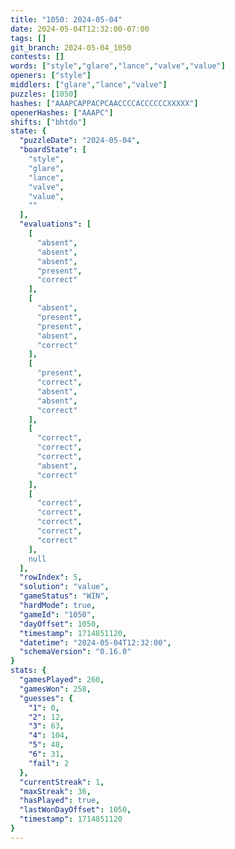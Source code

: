 ```yaml
---
title: "1050: 2024-05-04"
date: 2024-05-04T12:32:00-07:00
tags: []
git_branch: 2024-05-04_1050
contests: []
words: ["style","glare","lance","valve","value"]
openers: ["style"]
middlers: ["glare","lance","valve"]
puzzles: [1050]
hashes: ["AAAPCAPPACPCAACCCCACCCCCCXXXXX"]
openerHashes: ["AAAPC"]
shifts: ["bhtdo"]
state: {
  "puzzleDate": "2024-05-04",
  "boardState": [
    "style",
    "glare",
    "lance",
    "valve",
    "value",
    ""
  ],
  "evaluations": [
    [
      "absent",
      "absent",
      "absent",
      "present",
      "correct"
    ],
    [
      "absent",
      "present",
      "present",
      "absent",
      "correct"
    ],
    [
      "present",
      "correct",
      "absent",
      "absent",
      "correct"
    ],
    [
      "correct",
      "correct",
      "correct",
      "absent",
      "correct"
    ],
    [
      "correct",
      "correct",
      "correct",
      "correct",
      "correct"
    ],
    null
  ],
  "rowIndex": 5,
  "solution": "value",
  "gameStatus": "WIN",
  "hardMode": true,
  "gameId": "1050",
  "dayOffset": 1050,
  "timestamp": 1714851120,
  "datetime": "2024-05-04T12:32:00",
  "schemaVersion": "0.16.0"
}
stats: {
  "gamesPlayed": 260,
  "gamesWon": 258,
  "guesses": {
    "1": 0,
    "2": 12,
    "3": 63,
    "4": 104,
    "5": 48,
    "6": 31,
    "fail": 2
  },
  "currentStreak": 1,
  "maxStreak": 36,
  "hasPlayed": true,
  "lastWonDayOffset": 1050,
  "timestamp": 1714851120
}
---
```

<!-- more -->
